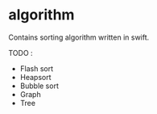 # algorithm

Contains sorting algorithm written in swift.

TODO :
- Flash sort 
- Heapsort
- Bubble sort
- Graph
- Tree
